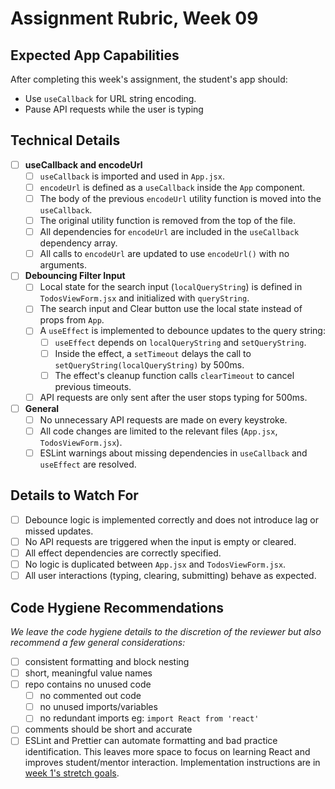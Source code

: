 # Assignment Rubric, Week 09

## Expected App Capabilities

After completing this week's assignment, the student's app should:

- Use `useCallback` for URL string encoding.
- Pause API requests while the user is typing
  
## Technical Details

- [ ] **useCallback and encodeUrl**
  - [ ] `useCallback` is imported and used in `App.jsx`.
  - [ ] `encodeUrl` is defined as a `useCallback` inside the `App` component.
  - [ ] The body of the previous `encodeUrl` utility function is moved into the `useCallback`.
  - [ ] The original utility function is removed from the top of the file.
  - [ ] All dependencies for `encodeUrl` are included in the `useCallback` dependency array.
  - [ ] All calls to `encodeUrl` are updated to use `encodeUrl()` with no arguments.

- [ ] **Debouncing Filter Input**
  - [ ] Local state for the search input (`localQueryString`) is defined in `TodosViewForm.jsx` and initialized with `queryString`.
  - [ ] The search input and Clear button use the local state instead of props from `App`.
  - [ ] A `useEffect` is implemented to debounce updates to the query string:
    - [ ] `useEffect` depends on `localQueryString` and `setQueryString`.
    - [ ] Inside the effect, a `setTimeout` delays the call to `setQueryString(localQueryString)` by 500ms.
    - [ ] The effect's cleanup function calls `clearTimeout` to cancel previous timeouts.
  - [ ] API requests are only sent after the user stops typing for 500ms.

- [ ] **General**
  - [ ] No unnecessary API requests are made on every keystroke.
  - [ ] All code changes are limited to the relevant files (`App.jsx`, `TodosViewForm.jsx`).
  - [ ] ESLint warnings about missing dependencies in `useCallback` and `useEffect` are resolved.

## Details to Watch For

- [ ] Debounce logic is implemented correctly and does not introduce lag or missed updates.
- [ ] No API requests are triggered when the input is empty or cleared.
- [ ] All effect dependencies are correctly specified.
- [ ] No logic is duplicated between `App.jsx` and `TodosViewForm.jsx`.
- [ ] All user interactions (typing, clearing, submitting) behave as expected.

## Code Hygiene Recommendations

*We leave the code hygiene details to the discretion of the reviewer but also recommend a few general considerations:*

- [ ] consistent formatting and block nesting
- [ ] short, meaningful value names
- [ ] repo contains no unused code
  - [ ] no commented out code
  - [ ] no unused imports/variables
  - [ ] no redundant imports eg: `import React from 'react'`
- [ ] comments should be short and accurate
- [ ] ESLint and Prettier can automate formatting and bad practice identification. This leaves more space to focus on learning React and improves student/mentor interaction. Implementation instructions are in [week 1's stretch goals](https://github.com/Code-the-Dream-School/react-curriculum-v3/blob/main/learns-app-content/assignments/week-01.md#stretch-goals-instructions-optional).
